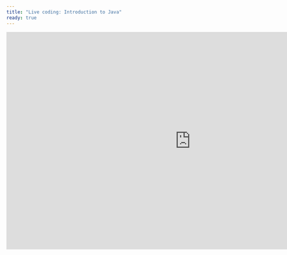 ```yaml
---
title: "Live coding: Introduction to Java"
ready: true
---
```

<iframe src="https://docs.google.com/presentation/d/1KYy_tUMC1wLsscKXjJ3LJEishx9k6VEkEmsdUZOj_xE/edit#slide=id.g70bbbaaa99_0_6" frameborder="0" width="960" height="569" allowfullscreen="true" mozallowfullscreen="true" webkitallowfullscreen="true"></iframe>